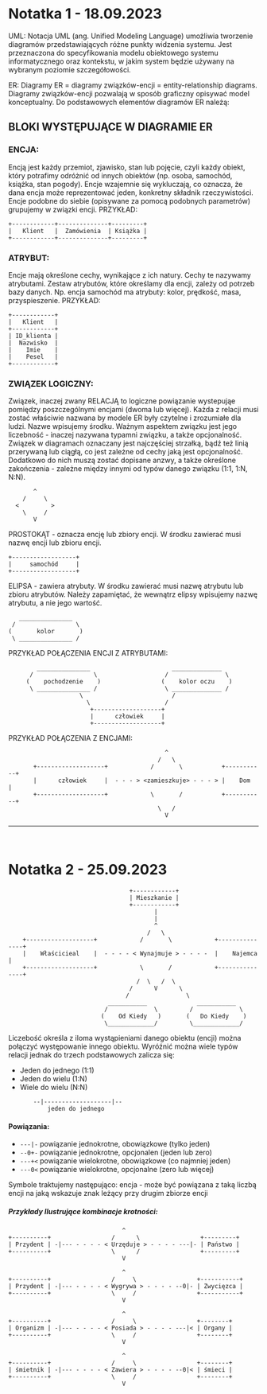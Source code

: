 # Notatka 1 - 18.09.2023
UML:
Notacja UML (ang. Unified Modeling Language) umożliwia tworzenie diagramów przedstawiających różne punkty widzenia systemu. Jest przeznaczona do specyfikowania modelu obiektowego systemu informatycznego oraz kontekstu, w jakim system będzie używany na wybranym poziomie szczegółowości.


ER:
Diagramy ER = diagramy związków-encji = entity-relationship diagrams.
Diagramy związków-encji pozwalają w sposób graficzny opisywać model konceptualny. Do podstawowych elementów diagramów ER należą:


## BLOKI WYSTĘPUJĄCE W DIAGRAMIE ER

### ENCJA:
Encją jest każdy przemiot, zjawisko, stan lub pojęcie, czyli każdy obiekt, który potrafimy odróżnić od innych obiektów (np. osoba, samochód, książka, stan pogody). Encje wzajemnie się wykluczają, co oznacza, że dana encja może reprezentować jeden, konkretny składnik rzeczywistości. Encje podobne do siebie (opisywane za pomocą podobnych parametrów) grupujemy w związki encji.
PRZYKŁAD:
```
+------------+--------------+---------+
|   Klient   |  Zamówienia  | Książka |
+------------+--------------+---------+
```

### ATRYBUT:
Encje mają określone cechy, wynikające z ich natury. Cechy te nazywamy atrybutami. Zestaw atrybutów, które określamy dla encji, zależy od potrzeb bazy danych. Np. encja samochód ma atrybuty: kolor, prędkość, masa, przyspieszenie.
PRZYKŁAD:
```
+------------+
|   Klient   |
+------------+
| ID_klienta | 
|  Nazwisko  |
|    Imie    |
|    Pesel   |
+------------+
```

### ZWIĄZEK LOGICZNY:
Związek, inaczej zwany RELACJĄ to logiczne powiązanie wystepująe pomiędzy poszczególnymi encjami (dwoma lub więcej). Każda z relacji musi zostać właściwie nazwana by modele ER były czytelne i zrozumiałe dla ludzi. Nazwe wpisujemy środku. Ważnym aspektem związku jest jego liczebność - inaczej nazywana typamni związku, a także opcjonalność. Związek w diagramach oznaczany jest najczęściej strzałką, bądź też linią przerywaną lub ciągłą, co jest zależne od cechy jaką jest opcjonalność. Dodatkowo do nich muszą zostać dopisane anzwy, a także określone zakończenia - zależne między innymi od typów danego związku (1:1, 1:N, N:N).
```
       ^
    /     \
  <         >
    \     /
       V
```


PROSTOKĄT - oznacza encję lub zbiory encji. W środku zawierać musi nazwę encji lub zbioru encji.
```
+------------------+
|     samochód     |
+------------------+
```

ELIPSA - zawiera atrybuty. W środku zawierać musi nazwę atrybutu lub zbioru atrybutów. Należy zapamiętać, że wewnątrz elipsy wpisujemy nazwę atrybutu, a nie jego wartość.
```
   _______________
 /                 \
(       kolor       ) 
 \ _______________ /
```

PRZYKŁAD POŁĄCZENIA ENCJI Z ATRYBUTAMI:
```
        _______________                       ______________
      /                 \                   /                \
     (    pochodzenie    )                 (    kolor oczu    )
      \ _______________ /                   \ ______________ /
                    \                         /
                      \                     /
                       +-------------------+
                       |      człowiek     |
                       +-------------------+
```

PRZYKŁAD POŁĄCZENIA Z ENCJAMI:

```
                                            ^
                                          /   \
       +-------------------+            /       \           +-----------+
       |      człowiek     |  - - - > <zamieszkuje> - - - > |    Dom    |
       +-------------------+            \       /           +-----------+
                                          \   /
                                            V
```
___
&nbsp;
&nbsp;
&nbsp;

# Notatka 2 - 25.09.2023
```
                                  +------------+
                                  | Mieszkanie |
                                  +------------+
                                         |
                                         |
                                         ^
                                       /   \
    +-------------------+            /       \            +---------------+
    |    Właścicieal    |  - - - - < Wynajmuje > - - - -  |    Najemca    |
    +-------------------+            \       /            +---------------+
                                    /  \   /  \
                                  /      V      \
                                 /                \
                            ___________              ___________
                           /             \         /             \
                          (    Od Kiedy   )       (   Do Kiedy    )
                           \_____________/         \_____________/
```                                       
Liczebość określa z iloma wystąpieniami danego obiektu (encji) można połączyć występowanie innego obiektu. 
Wyróźnić można wiele typów relacji jednak do trzech podstawowych zalicza się:
- Jeden do jednego (1:1)
- Jeden do wielu (1:N)
- Wiele do wielu (N:N)
```
       --|-------------------|--
           jeden do jednego
```
#### Powiązania: 
- ` ---|- ` powiązanie jednokrotne, obowiązkowe (tylko jeden) 
- ` --0+- ` powiązanie jednokrotne, opcjonalen (jeden lub zero) 
- ` ---+< ` powiązanie wielokrotne, obowiązkowe (co najmniej jeden) 
- ` ---0< ` powiązanie wielokrotne, opcjonalne (zero lub więcej)

Symbole traktujemy następująco: encja -  może być powiązana z taką liczbą encji na jaką wskazuje znak leżący przy drugim zbiorze encji
##### Przykłady Ilustrujące kombinacje krotności:
```
                                ^   
+----------+                 /      \                 +---------+
| Przydent | -|--- - - - - < Urzęduje > - - - - ---|- | Państwo |
+----------+                 \      /                 +---------+
                                V

                                ^   
+----------+                 /     \                 +-----------+
| Przydent | -|--- - - - - < Wygrywa > - - - - --0|- | Zwycięzca |
+----------+                 \     /                 +-----------+
                                V

                                ^   
+----------+                 /     \                 +--------+
| Organizm | -|--- - - - - < Posiada > - - - - ---|< | Organy |
+----------+                 \     /                 +--------+
                                V

                                ^   
+----------+                 /     \                 +--------+
| śmietnik | -|--- - - - - < Zawiera > - - - - --0|< | śmieci |
+----------+                 \     /                 +--------+
                                V 
